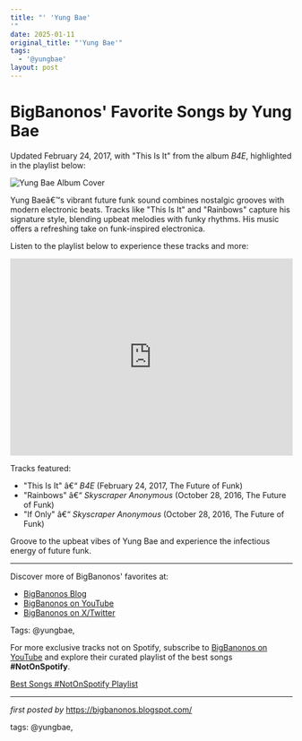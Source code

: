 ```yaml
---
title: "' 'Yung Bae'
'"
date: 2025-01-11
original_title: "'Yung Bae'"
tags:
  - '@yungbae'
layout: post
---
```

<div class="post-title"> <h1>BigBanonos' Favorite Songs by Yung Bae</h1>
</div>
<p>Updated February 24, 2017, with "This Is It" from the album <i>B4E</i>, highlighted in the playlist below:</p>
<div class="post-image"> <img src="https://asialive365.com/wp-content/uploads/2018/03/c-yung-bae-asia-tour.jpg" alt="Yung Bae Album Cover">
</div>
<p>Yung Baeâ€™s vibrant future funk sound combines nostalgic grooves with modern electronic beats. Tracks like "This Is It" and "Rainbows" capture his signature style, blending upbeat melodies with funky rhythms. His music offers a refreshing take on funk-inspired electronica.</p>
<p>Listen to the playlist below to experience these tracks and more:</p>
<div class="spotify-embed"> <iframe src="https://open.spotify.com/embed/playlist/6InIce7q6Zd5zc8CxZhH9m?utm_source=generator" width="100%" height="352" frameBorder="0" allowfullscreen="" allow="autoplay; clipboard-write; encrypted-media; fullscreen; picture-in-picture" loading="lazy"></iframe>
</div>
<p>Tracks featured:</p>
<ul> <li>"This Is It" â€“ <i>B4E</i> (February 24, 2017, The Future of Funk)</li> <li>"Rainbows" â€“ <i>Skyscraper Anonymous</i> (October 28, 2016, The Future of Funk)</li> <li>"If Only" â€“ <i>Skyscraper Anonymous</i> (October 28, 2016, The Future of Funk)</li>
</ul>
<p>Groove to the upbeat vibes of Yung Bae and experience the infectious energy of future funk.</p>
<hr>
<div class="post-footer"> <p>Discover more of BigBanonos' favorites at:</p> <ul> <li><a href="https://bigbanonos.blogspot.com/" target="_blank">BigBanonos Blog</a></li> <li><a href="https://www.youtube.com/@BigBanonos" target="_blank">BigBanonos on YouTube</a></li> <li><a href="https://x.com/bigbanonos" target="_blank">BigBanonos on X/Twitter</a></li> </ul>
</div>
<div class="post-tags"> Tags: @yungbae,
</div>


<!--Subscribe and Playlist Links-->
<div>
    <p>For more exclusive tracks not on Spotify, subscribe to <a href="https://www.youtube.com/@BigBanonos" target="_blank">BigBanonos on YouTube</a> and explore their curated playlist of the best songs <strong>#NotOnSpotify</strong>.</p>
    <p><a href="https://www.youtube.com/playlist?list=PLtuNtuTatqI0kFahUCbtbfenC_ET5O_tr" target="_blank">Best Songs #NotOnSpotify Playlist<br /></a></p></div>

<hr />

<p><em>first posted by</em> <a href="https://bigbanonos.blogspot.com/" rel="noopener" target="_new">https://bigbanonos.blogspot.com/</a></p>

<p>tags: @yungbae,</p>
